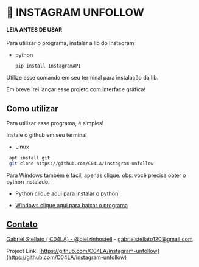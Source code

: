 
# 🤳 INSTAGRAM UNFOLLOW
#### LEIA ANTES DE USAR 

Para utilizar o programa, instalar a lib do Instagram 
* python

  ```sh
  pip install InstagramAPI

  ```
Utilize esse comando em seu terminal para instalação da lib.

Em breve irei lançar esse projeto com interface gráfica!

## Como utilizar
Para utilizar esse programa, é simples! 

Instale o github em seu terminal

* Linux 
 ```sh
  apt install git
  git clone https://github.com/C04LA/instagram-unfollow

  ```
  
Para Windows também é fácil, apenas clique. 
obs: você precisa obter o python instalado. 

   
* Python 
<a href="https://www.python.org/downloads/">clique aqui para instalar o python
 
* Windows
 <a href="https://github.com/C04LA/instagram-unfollow/archive/refs/heads/main.zip">clique aqui para baixar o programa
## Contato

Gabriel Stellato ( C04LA)  - [@bielzinhostell](https://twitter.com/bielzinhostell) - gabrielstellato120@gmail.com

Project Link: [https://github.com/C04LA/instagram-unfollow](https://github.com/C04LA/instagram-unfollow)

